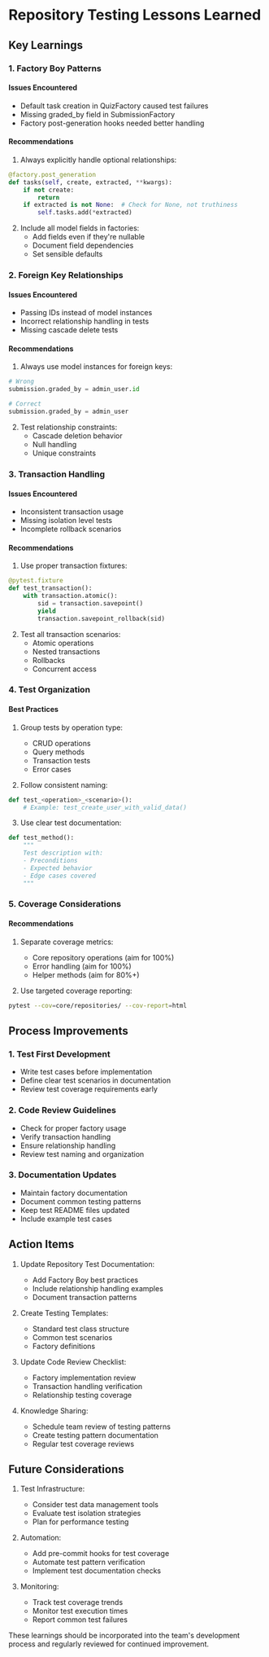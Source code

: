 # Repository Testing Lessons Learned

## Key Learnings

### 1. Factory Boy Patterns

#### Issues Encountered

- Default task creation in QuizFactory caused test failures
- Missing graded_by field in SubmissionFactory
- Factory post-generation hooks needed better handling

#### Recommendations

1. Always explicitly handle optional relationships:

```python
@factory.post_generation
def tasks(self, create, extracted, **kwargs):
    if not create:
        return
    if extracted is not None:  # Check for None, not truthiness
        self.tasks.add(*extracted)
```

2. Include all model fields in factories:
   - Add fields even if they're nullable
   - Document field dependencies
   - Set sensible defaults

### 2. Foreign Key Relationships

#### Issues Encountered

- Passing IDs instead of model instances
- Incorrect relationship handling in tests
- Missing cascade delete tests

#### Recommendations

1. Always use model instances for foreign keys:

```python
# Wrong
submission.graded_by = admin_user.id

# Correct
submission.graded_by = admin_user
```

2. Test relationship constraints:
   - Cascade deletion behavior
   - Null handling
   - Unique constraints

### 3. Transaction Handling

#### Issues Encountered

- Inconsistent transaction usage
- Missing isolation level tests
- Incomplete rollback scenarios

#### Recommendations

1. Use proper transaction fixtures:

```python
@pytest.fixture
def test_transaction():
    with transaction.atomic():
        sid = transaction.savepoint()
        yield
        transaction.savepoint_rollback(sid)
```

2. Test all transaction scenarios:
   - Atomic operations
   - Nested transactions
   - Rollbacks
   - Concurrent access

### 4. Test Organization

#### Best Practices

1. Group tests by operation type:
   - CRUD operations
   - Query methods
   - Transaction tests
   - Error cases

2. Follow consistent naming:

```python
def test_<operation>_<scenario>():
    # Example: test_create_user_with_valid_data()
```

3. Use clear test documentation:

```python
def test_method():
    """
    Test description with:
    - Preconditions
    - Expected behavior
    - Edge cases covered
    """
```

### 5. Coverage Considerations

#### Recommendations

1. Separate coverage metrics:
   - Core repository operations (aim for 100%)
   - Error handling (aim for 100%)
   - Helper methods (aim for 80%+)

2. Use targeted coverage reporting:

```bash
pytest --cov=core/repositories/ --cov-report=html
```

## Process Improvements

### 1. Test First Development

- Write test cases before implementation
- Define clear test scenarios in documentation
- Review test coverage requirements early

### 2. Code Review Guidelines

- Check for proper factory usage
- Verify transaction handling
- Ensure relationship handling
- Review test naming and organization

### 3. Documentation Updates

- Maintain factory documentation
- Document common testing patterns
- Keep test README files updated
- Include example test cases

## Action Items

1. Update Repository Test Documentation:
   - Add Factory Boy best practices
   - Include relationship handling examples
   - Document transaction patterns

2. Create Testing Templates:
   - Standard test class structure
   - Common test scenarios
   - Factory definitions

3. Update Code Review Checklist:
   - Factory implementation review
   - Transaction handling verification
   - Relationship testing coverage

4. Knowledge Sharing:
   - Schedule team review of testing patterns
   - Create testing pattern documentation
   - Regular test coverage reviews

## Future Considerations

1. Test Infrastructure:
   - Consider test data management tools
   - Evaluate test isolation strategies
   - Plan for performance testing

2. Automation:
   - Add pre-commit hooks for test coverage
   - Automate test pattern verification
   - Implement test documentation checks

3. Monitoring:
   - Track test coverage trends
   - Monitor test execution times
   - Report common test failures

These learnings should be incorporated into the team's development process and regularly reviewed for continued improvement.